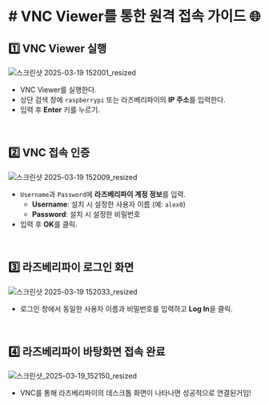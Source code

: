 # # VNC Viewer를 통한 원격 접속 가이드 🌐


## 1️⃣ VNC Viewer 실행  
![스크린샷 2025-03-19 152001_resized](https://github.com/user-attachments/assets/a0052470-b10b-4943-bbcb-b992d8642566)

- VNC Viewer를 실행한다.  
- 상단 검색 창에 `raspberrypi` 또는 라즈베리파이의 **IP 주소**를 입력한다.  
- 입력 후 **Enter** 키를 누르기.  

<br>

## 2️⃣ VNC 접속 인증  
![스크린샷 2025-03-19 152009_resized](https://github.com/user-attachments/assets/21d1af29-ecc7-4db4-801d-9fe95077ee46)

- `Username`과 `Password`에 **라즈베리파이 계정 정보**를 입력.  
  - **Username**: 설치 시 설정한 사용자 이름 (예: `alex0`)  
  - **Password**: 설치 시 설정한 비밀번호  
- 입력 후 **OK**를 클릭.  

<br>

## 3️⃣ 라즈베리파이 로그인 화면  
![스크린샷 2025-03-19 152033_resized](https://github.com/user-attachments/assets/3d07d1c4-88d3-4838-a28a-977a28816c5a)

- 로그인 창에서 동일한 사용자 이름과 비밀번호를 입력하고 **Log In**을 클릭.  

<br>

## 4️⃣ 라즈베리파이 바탕화면 접속 완료  
![스크린샷_2025-03-19_152150_resized](https://github.com/user-attachments/assets/d690e89a-dd13-45c2-88cb-e4125b0dd311)

- VNC를 통해 라즈베리파이의 데스크톱 화면이 나타나면 성공적으로 연결된거임!  

